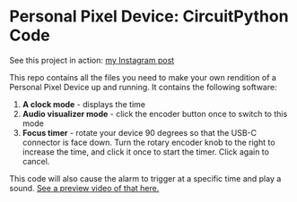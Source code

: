 # Personal Pixel Device: CircuitPython Code

See this project in action: [my Instagram post](https://www.instagram.com/p/CxUVY0VrjZ_/?img_index=1)

This repo contains all the files you need to make your own rendition of a Personal Pixel Device up and running. It contains the following software:

1. **A clock mode** - displays the time
2. **Audio visualizer mode** - click the encoder button once to switch to this mode
3. **Focus timer** - rotate your device 90 degrees so that the USB-C connector is face down. Turn the rotary encoder knob to the right to increase the time, and click it once to start the timer. Click again to cancel.

This code will also cause the alarm to trigger at a specific time and play a sound. [See a preview video of that here.](https://www.instagram.com/p/Cx34Lp_PsEI/?img_index=1)
